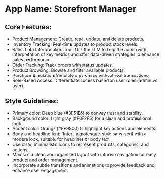 # **App Name**: Storefront Manager

## Core Features:

- Product Management: Create, read, update, and delete products.
- Inventory Tracking: Real-time updates to product stock levels.
- Sales Data Interpretation Tool: Use the LLM to help the admin with interpretation of key metrics and offer data-driven strategies to enhance sales performance.
- Order Tracking: Track orders with status updates.
- Product Browsing: Browse and filter available products.
- Purchase Simulation: Simulate a purchase without real transactions.
- Role-Based Access: Differentiate access based on user roles (admin vs. user).

## Style Guidelines:

- Primary color: Deep blue (#3F51B5) to convey trust and stability.
- Background color: Light gray (#F0F2F5) for a clean and professional look.
- Accent color: Orange (#FF9800) to highlight key actions and elements.
- Body and headline font: 'Inter', a grotesque-style sans-serif with a modern look, suitable for headlines or body text
- Use clear, minimalistic icons to represent products, categories, and actions.
- Maintain a clean and organized layout with intuitive navigation for easy product and order management.
- Incorporate subtle transitions and animations to provide feedback and enhance user engagement.